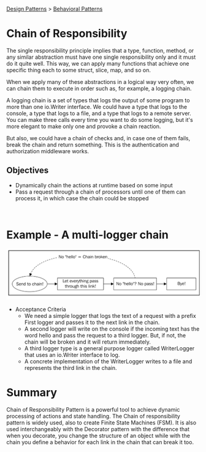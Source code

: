 [Design Patterns](../../README.md) > [Behavioral Patterns](../README.md)

# Chain of Responsibility



The single responsibility principle implies that a type, function, method, or any similar abstraction must have one single responsibility only and it must do it quite well. This way, we can apply many functions that achieve one specific thing each to some struct, slice, map, and so on.

When we apply many of these abstractions in a logical way very often, we can chain them to execute in order such as, for example, a logging chain.

A logging chain is a set of types that logs the output of some program to more than one io.Writer interface. We could have a type that logs to the console, a type that logs to a file, and a type that logs to a remote server. You can make three calls every time you want to do some logging, but it's more elegant to make only one and provoke a chain reaction.

But also, we could have a chain of checks and, in case one of them fails, break the chain and return something. This is the authentication and authorization middleware works.

## Objectives
- Dynamically chain the actions at runtime based on some input
- Pass a request through a chain of processors until one of them can process it, in which case the chain could be stopped

<br>

# Example - A multi-logger chain

![alt text](../../docs/chain-of-responsibilities.png)
- Acceptance Criteria
    - We need a simple logger that logs the text of a request with a prefix First logger and passes it to the next link in the chain.
    - A second logger will write on the console if the incoming text has the word hello and pass the request to a third logger. But, if not, the chain will be broken and it will return immediately.
    - A third logger type is a general purpose logger called WriterLogger that uses an io.Writer interface to log.
    - A concrete implementation of the WriterLogger writes to a file and represents the third link in the chain.



# Summary
Chain of Responsibility Pattern is a powerful tool to achieve dynamic processing of actions and state handling. The Chain of responsibility pattern is widely used, also to create Finite State Machines (FSM). It is also used interchangeably with the Decorator pattern with the difference that when you decorate, you change the structure of an object while with the chain you define a behavior for each link in the chain that can break it too.
